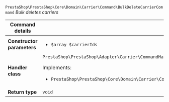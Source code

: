 `PrestaShop\PrestaShop\Core\Domain\Carrier\Command\BulkDeleteCarrierCommand`
_Bulk deletes carriers_

| Command details            |    |
| -------------------------- | -- |
| **Constructor parameters** | <ul> <li>`$array $carrierIds`</li> </ul> |
| **Handler class**          | `PrestaShop\PrestaShop\Adapter\Carrier\CommandHandler\BulkDeleteCarrierHandler`  <p> Implements: </p> <ul>  <li>`PrestaShop\PrestaShop\Core\Domain\Carrier\CommandHandler\BulkDeleteCarrierHandlerInterface`</li>  |
| **Return type** |  `void`  |
